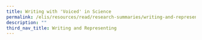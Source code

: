 ```yaml
---
title: Writing with 'Voiced' in Science
permalink: /elis/resources/read/research-summaries/writing-and-representing/writing-with-voiced-in-science/
description: ""
third_nav_title: Writing and Representing
---
```

